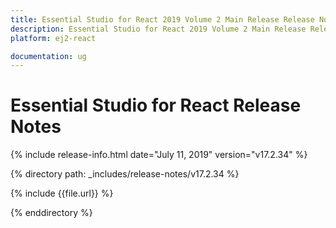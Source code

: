 ```yaml
---
title: Essential Studio for React 2019 Volume 2 Main Release Release Notes  
description: Essential Studio for React 2019 Volume 2 Main Release Release Notes  
platform: ej2-react

documentation: ug
---
```


# Essential Studio for  React  Release Notes  

{% include release-info.html date="July 11, 2019"   version="v17.2.34"  %} 

{% directory path: _includes/release-notes/v17.2.34 %}

{% include {{file.url}} %}

{% enddirectory %}
